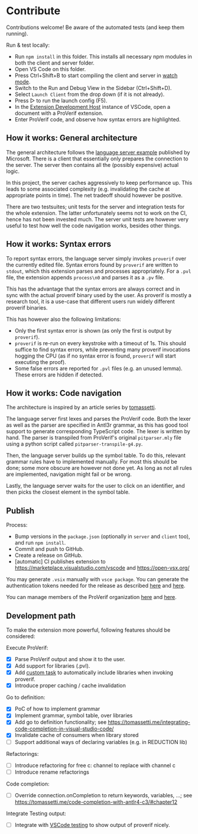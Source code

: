 # Contribute

Contributions welcome! Be aware of the automated tests (and keep them running).

Run & test locally:

- Run `npm install` in this folder. This installs all necessary npm modules in both the client and server folder.
- Open VS Code on this folder.
- Press Ctrl+Shift+B to start compiling the client and server in [watch mode](https://code.visualstudio.com/docs/editor/tasks#:~:text=The%20first%20entry%20executes,the%20HelloWorld.js%20file.).
- Switch to the Run and Debug View in the Sidebar (Ctrl+Shift+D).
- Select `Launch Client` from the drop down (if it is not already).
- Press ▷ to run the launch config (F5).
- In the [Extension Development Host](https://code.visualstudio.com/api/get-started/your-first-extension#:~:text=Then%2C%20inside%20the%20editor%2C%20press%20F5.%20This%20will%20compile%20and%20run%20the%20extension%20in%20a%20new%20Extension%20Development%20Host%20window.) instance of VSCode, open a document with a ProVerif extension.
- Enter ProVerif code, and observe how syntax errors are highlighted.

## How it works: General architecture

The general architecture follows the [language server example](https://code.visualstudio.com/api/language-extensions/language-server-extension-guide) published by Microsoft. There is a client that essentially only prepares the connection to the server. The server then contains all the (possibly expensive) actual logic.

In this project, the server caches aggressively to keep performance up. This leads to some associated complexity (e.g. invalidating the cache at appropriate points in time). The net tradeoff should however be positive. 

There are two testsuites; unit tests for the server and integration tests for the whole extension. The latter unfortunately seems not to work on the CI, hence has not been invested much. The server unit tests are however very useful to test how well the code navigation works, besides other things.

## How it works: Syntax errors

To report syntax errors, the language server simply invokes `proverif` over the currently edited file.
Syntax errors found by `proverif` are written to `stdout`, which this extension parses and processes appropriately.
For a `.pvl` file, the extension appends `process\n0` and parses it as a `.pv` file.

This has the advantage that the syntax errors are always correct and in sync with the actual proverif binary used by the user.
As proverif is mostly a research tool, it is a use-case that different users run widely different proverif binaries.

This has however also the following limitations:
- Only the first syntax error is shown (as only the first is output by `proverif`).
- `proverif` is re-run on every keystroke with a timeout of 1s. This should suffice to find syntax errors, while preventing many proverif invocations hogging the CPU (as if no syntax error is found, `proverif` will start executing the proof).
- Some false errors are reported for `.pvl` files (e.g. an unused lemma). These errors are hidden if detected.

## How it works: Code navigation

The architecture is inspired by an article series by [tomassetti](https://tomassetti.me/go-to-definition-in-the-language-server-protocol/). 

The language server first lexes and parses the ProVerif code. Both the lexer as well as the parser are specified in Antl3r grammar, as this has good tool support to generate corresponding TypeScript code. The lexer is written by hand. The parser is transpiled from ProVerif's original `pitparser.mly` file using a python script called `pitparser-transpile-g4.py`.

Then, the language server builds up the symbol table. To do this, relevant grammar rules have to implemented manually. For most this should be done; some more obscure are however not done yet. As long as not all rules are implemented, navigation might fail or be wrong.

Lastly, the language server waits for the user to click on an identifier, and then picks the closest element in the symbol table. 

## Publish

Process:
- Bump versions in the `package.json` (optionally in `server` and `client` too), and run `npm install`.
- Commit and push to GitHub.
- Create a release on GitHub.
- [automatic] CI publishes extension to https://marketplace.visualstudio.com/vscode and https://open-vsx.org/

You may generate `.vsix` manually with `vsce package`. You can generate the authentication tokens needed for the release as described [here](https://code.visualstudio.com/api/working-with-extensions/publishing-extension#get-a-personal-access-token) and [here](https://open-vsx.org/user-settings/tokens).

 You can manage members of the ProVerif organization [here](https://marketplace.visualstudio.com/manage/publishers/proverif?noPrompt=true) and [here](https://open-vsx.org/user-settings/namespaces).

## Development path

To make the extension more powerful, following features should be considered:

Execute ProVerif:
- [x] Parse ProVerif output and show it to the user.
- [x] Add support for libraries (.pvl).
- [x] Add [custom task](https://code.visualstudio.com/api/extension-guides/task-provider) to automatically include libraries when invoking proverif.
- [x] Introduce proper caching / cache invalidation

Go to definition:
- [x] PoC of how to implement grammar
- [x] Implement grammar, symbol table, over libraries 
- [x] Add go to definition functionality; see https://tomassetti.me/integrating-code-completion-in-visual-studio-code/
- [x] Invalidate cache of consumers when library stored
- [ ] Support additional ways of declaring variables (e.g. in REDUCTION lib)

Refactorings:
- [ ] Introduce refactoring for free c: channel to replace with channel c
- [ ] Introduce rename refactorings

Code completion:
- [ ] Override connection.onCompletion to return keywords, variables, ...; see https://tomassetti.me/code-completion-with-antlr4-c3/#chapter12

Integrate Testing output:
- [ ] Integrate with [VSCode testing](https://code.visualstudio.com/api/extension-guides/testing) to show output of proverif nicely.
